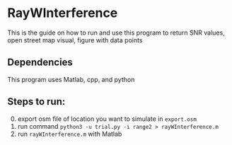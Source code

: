 # RayWInterference
This is the guide on how to run and use this program to return SNR values, open street map visual, figure with data points

## Dependencies
This program uses Matlab, cpp, and python

## Steps to run:
0. export osm file of location you want to simulate in `export.osm`
1. run command `python3 -u trial.py -i range2 > rayWInterference.m`
2. run `rayWInterference.m` with Matlab

